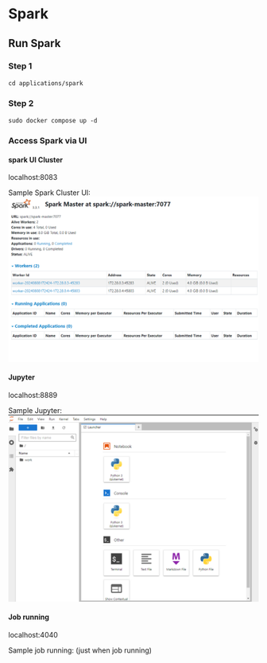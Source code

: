 # Spark

## Run Spark
### Step 1
```
cd applications/spark
```
### Step 2
```
sudo docker compose up -d
```

### Access Spark via UI
#### spark UI Cluster

localhost:8083 

Sample Spark Cluster UI:
![image](./assets/spark-cluster-ui.png)

#### Jupyter
localhost:8889 

Sample Jupyter:
![image](./assets/jupyter.png)

#### Job running
localhost:4040 

Sample job running:
(just when job running)

